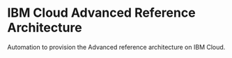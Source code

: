 # IBM Cloud Advanced Reference Architecture

Automation to provision the Advanced reference architecture on IBM Cloud.
